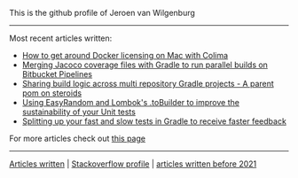 This is the github profile of Jeroen van Wilgenburg

---
Most recent articles written:

- [How to get around Docker licensing on Mac with Colima](https://jvwilge.github.io/en/2023/05/01/docker-licensing-colima.html)
- [Merging Jacoco coverage files with Gradle to run parallel builds on Bitbucket Pipelines](https://jvwilge.github.io/en/2022/11/30/bitbucket-pipelines-merge-jacoco.html)
- [Sharing build logic across multi repository Gradle projects - A parent pom on steroids](https://jvwilge.github.io/en/2022/09/22/gradle-convention-plugin.html)
- [Using EasyRandom and Lombok's .toBuilder to improve the sustainability of your Unit tests](https://jvwilge.github.io/en/2022/08/01/easy-random-to-builder.html)
- [Splitting up your fast and slow tests in Gradle to receive faster feedback](/2022/04/21/gradle-split-tests.html)

For more articles check out [this page](http://jvwilge.github.io)

---

[Articles written](http://jvwilge.github.io) | [Stackoverflow profile](https://stackoverflow.com/users/833009/jvwilge) | [articles written before 2021](https://vanwilgenburg.wordpress.com/)
